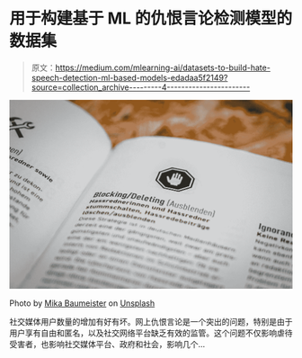 # 用于构建基于 ML 的仇恨言论检测模型的数据集

> 原文：<https://medium.com/mlearning-ai/datasets-to-build-hate-speech-detection-ml-based-models-edadaa5f2149?source=collection_archive---------4----------------------->

![](img/1cff6f170f7240be66d33e77f9b8f293.png)

Photo by [Mika Baumeister](https://unsplash.com/@mbaumi?utm_source=medium&utm_medium=referral) on [Unsplash](https://unsplash.com?utm_source=medium&utm_medium=referral)

社交媒体用户数量的增加有好有坏。网上仇恨言论是一个突出的问题，特别是由于用户享有自由和匿名，以及社交网络平台缺乏有效的监管。这个问题不仅影响虐待受害者，也影响社交媒体平台、政府和社会，影响几个…